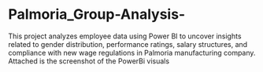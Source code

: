 # Palmoria_Group-Analysis-
This project analyzes employee data using Power BI to uncover insights related to gender distribution, performance ratings, salary structures, and compliance with new wage regulations in Palmoria manufacturing company.
Attached is the screenshot of the PowerBi visuals 
